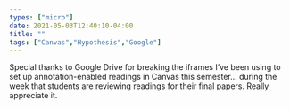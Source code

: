 ```yaml
---
types: ["micro"]
date: 2021-05-03T12:40:10-04:00
title: ""
tags: ["Canvas","Hypothesis","Google"]
---
```

Special thanks to Google Drive for breaking the iframes I’ve been using to set up annotation-enabled readings in Canvas this semester... during the week that students are reviewing readings for their final papers. Really appreciate it.
